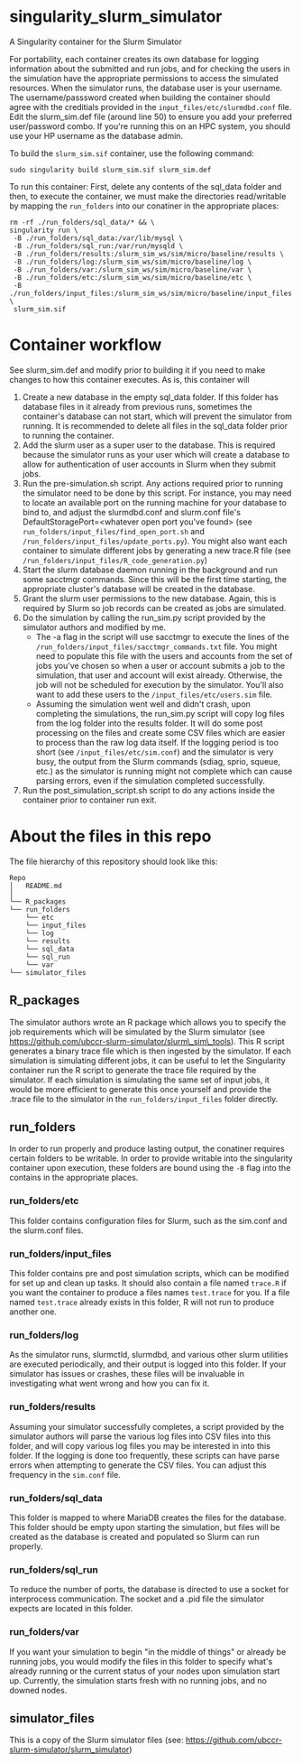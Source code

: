 # singularity_slurm_simulator
A Singularity container for the Slurm Simulator

For portability, each container creates its own database for logging information about the submitted and run jobs, and for checking the users in the simulation have the appropriate permissions to access the simulated resources.  When the simulator runs, the database user is your username.  The username/passsword created when building the container should agree with the creditials provided in the ```input_files/etc/slurmdbd.conf``` file.  Edit the slurm_sim.def file (around line 50) to ensure you add your preferred user/password combo.  If you're running this on an HPC system, you should use your HP username as the database admin.

To build the `slurm_sim.sif` container, use the following command:
```
sudo singularity build slurm_sim.sif slurm_sim.def
```

To run this container: 
First, delete any contents of the sql_data folder and then, to execute the container, we must make the directories read/writable by mapping the `run_folders` into our conatiner in the appropriate places: 
```
rm -rf ./run_folders/sql_data/* && \
singularity run \
 -B ./run_folders/sql_data:/var/lib/mysql \
 -B ./run_folders/sql_run:/var/run/mysqld \
 -B ./run_folders/results:/slurm_sim_ws/sim/micro/baseline/results \
 -B ./run_folders/log:/slurm_sim_ws/sim/micro/baseline/log \
 -B ./run_folders/var:/slurm_sim_ws/sim/micro/baseline/var \
 -B ./run_folders/etc:/slurm_sim_ws/sim/micro/baseline/etc \
 -B ./run_folders/input_files:/slurm_sim_ws/sim/micro/baseline/input_files \
 slurm_sim.sif  
```

# Container workflow
See slurm_sim.def and modify prior to building it if you need to make changes to how this container executes.  As is, this container will 
1. Create a new database in the empty sql_data folder.  If this folder has database files in it already from previous runs, sometimes the container's database can not start, which will prevent the simulator from running.  It is recommended to delete all files in the sql_data folder prior to running the container.
2. Add the slurm user as a super user to the database.  This is required because the simulator runs as your user which will create a database to allow for authentication of user accounts in Slurm when they submit jobs.
3. Run the pre-simulation.sh script.  Any actions required prior to running the simulator need to be done by this script.  For instance, you may need to locate an available port on the running machine for your database to bind to, and adjust the slurmdbd.conf and slurm.conf file's DefaultStoragePort=<whatever open port you've found> (see ```run_folders/input_files/find_open_port.sh``` and ```/run_folders/input_files/update_ports.py```).  You might also want each container to simulate different jobs by generating a new trace.R file (see ```/run_folders/input_files/R_code_generation.py```)
4. Start the slurm database daemon running in the background and run some sacctmgr commands.  Since this will be the first time starting, the appropriate cluster's database will be created in the database.
5. Grant the slurm user permissions to the new database.  Again, this is required by Slurm so job records can be created as jobs are simulated.
6. Do the simulation by calling the run_sim.py script provided by the simulator authors and modified by me.
    - The -a flag in the script will use sacctmgr to execute the lines of the ```/run_folders/input_files/sacctmgr_commands.txt``` file.  You might need to populate this file with the users and accounts from the set of jobs you've chosen so when a user or account submits a job to the simulation, that user and account will exist already.  Otherwise, the job will not be scheduled for execution by the simulator.  You'll also want to add these users to the ```/input_files/etc/users.sim``` file.
    - Assuming the simulation went well and didn't crash, upon completing the simulations, the run_sim.py script will copy log files from the log folder into the results folder.  It will do some post processing on the files and create some CSV files which are easier to process than the raw log data itself.  If the logging period is too short (see ```/input_files/etc/sim.conf```) and the simulator is very busy, the output from the Slurm commands (sdiag, sprio, squeue, etc.) as the simulator is running might not complete which can cause parsing errors, even if the simulation completed successfully.
7. Run the post_simulation_script.sh script to do any actions inside the container prior to container run exit.

# About the files in this repo
The file hierarchy of this repository should look like this:
```
Repo
│   README.md
│   
└── R_packages
└── run_folders
    └── etc
    └── input_files
    └── log
    └── results
    └── sql_data
    └── sql_run
    └── var
└── simulator_files
```
## R\_packages
The simulator authors wrote an R package which allows you to specify the job requirements which will be simulated by the Slurm simulator (see https://github.com/ubccr-slurm-simulator/slurm\_sim\_tools).  This R script generates a binary trace file which is then ingested by the simulator.  If each simulation is simulating different jobs, it can be useful to let the Singularity container run the R script to generate the trace file required by the simulator.  If each simulation is simulating the same set of input jobs, it would be more efficient to generate this once yourself and provide the .trace file to the simulator in the `run_folders/input_files` folder directly.

## run\_folders
In order to run properly and produce lasting output, the conatiner requires certain folders to be writable. In order to provide writable into the singularity container upon execution, these folders are bound using the `-B` flag into the contains in the appropriate places.

###  run\_folders/etc
This folder contains configuration files for Slurm, such as the sim.conf and the slurm.conf files.

### run\_folders/input\_files
This folder contains pre and post simulation scripts, which can be modified for set up and clean up tasks.  It should also contain a file named `trace.R` if you want the container to produce a files names `test.trace` for you.  If a file named `test.trace` already exists in this folder, R will not run to produce another one.

### run\_folders/log
As the simulator runs, slurmctld, slurmdbd, and various other slurm utilities are executed periodically, and their output is logged into this folder.  If your simulator has issues or crashes, these files will be invaluable in investigating what went wrong and how you can fix it.

### run\_folders/results
Assuming your simulator successfully completes, a script provided by the simulator authors will parse the various log files into CSV files into this folder, and will copy various log files you may be interested in into this folder.  If the logging is done too frequently, these scripts can have parse errors when attempting to generate the CSV files.  You can adjust this frequency in the `sim.conf` file.

### run\_folders/sql\_data
This folder is mapped to where MariaDB creates the files for the database.  This folder should be empty upon starting the simulation, but files will be created as the database is created and populated so Slurm can run properly.

### run\_folders/sql\_run
To reduce the number of ports, the database is directed to use a socket for interprocess communication.  The socket and a .pid file the simulator expects are located in this folder.

### run\_folders/var
If you want your simulation to begin "in the middle of things" or already be running jobs, you would modify the files in this folder to specify what's already running or the current status of your nodes upon simulation start up.  Currently, the simulation starts fresh with no running jobs, and no downed nodes.

## simulator\_files
This is a copy of the Slurm simulator files (see: https://github.com/ubccr-slurm-simulator/slurm_simulator)

